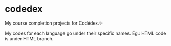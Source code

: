 # codedex
My course completion projects for Codédex.✨

My codes for each language go under their specific names.
Eg.: HTML code is under HTML branch.
